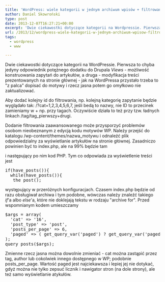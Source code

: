 ```yaml
---
title: 'WordPress: wiele kategorii w jednym archiwum wpisów + filtrowanie wpisów na stronie głównej'
author: Daniel Skowroński
type: post
date: 2013-12-07T16:27:21+00:00
excerpt: 'Dwie ciekawostki dotyczące kategorii na Wordpressie. Pierwsza to chyba jedyny odpowiednik potężnego dodatku do Drupala <i>Views</i> - możliwość konstruowania zapytań do artykułów, a druga - modyfikacja treści prezentowanych na stronie głównej - jak na Wordpressa przystało trzeba to &quot;z palca&quot; dopisać do motywy i rzecz jasna potem go omyłkowo nie zaktualizować.'
url: /2013/12/wordpress-wiele-kategorii-w-jednym-archiwum-wpisow-filtrowanie-wpisow-na-stronie-glownej/
tags:
  - wordpress
  - www

---
```

Dwie ciekawostki dotyczące kategorii na WordPressie. Pierwsza to chyba jedyny odpowiednik potężnego dodatku do Drupala _Views_ - możliwość konstruowania zapytań do artykułów, a druga - modyfikacja treści prezentowanych na stronie głównej - jak na WordPressa przystało trzeba to "z palca" dopisać do motywy i rzecz jasna potem go omyłkowo nie zaktualizować.

Aby dodać kolejny id do filtrowania, np. kolejną kategorię zapytanie będzie wyglądało tak: <span class="lang:default EnlighterJSRAW  crayon-inline " >/?cat=1,2,3,4,5,6,7</span>, jeśli bedą to nazwy, nie ID to przecinek zamieniamy w <span class="lang:default EnlighterJSRAW  crayon-inline " >+</span> np. przy tagach. Oczywiście działa to też przy tzw. ładnych linkach <span class="lang:default EnlighterJSRAW  crayon-inline " >/tag/tag_pierwszy+drugi</span>. 

Dodanie filtrowania zaawansowanego może przysporzyć problemów osobom nieobeznanym z edycją kodu motywów WP. Należy przejść do katalogu <span class="lang:default EnlighterJSRAW  crayon-inline " >/wp-content/themes/nazwa_motywu</span> i odnaleźć plik odpowiedzialny za wyświetlanie artykułów na stronie głównej. Zasadniczo powinien być to index.php, ale na 99% będzie tam <span class="lang:default EnlighterJSRAW  crayon-inline " ><div id="content"> <article></span> i następujący po nim kod PHP. Tym co odpowiada za wyświetlenie treści jest 

<pre class="lang:default EnlighterJSRAW " title="kod rozpoczynający parsowanie artykułów " >if(have_posts()){
  while(have_posts()){
   the_post();</pre>

występujący w przeróżnych konfiguracjach. Czasem index.php będzie od razu obsługiwał archiwa i tym podobne, wówczas należy znaleźć takiego _if_'a albo _else_'a, które nie doklejają tekstu w rodzaju "archive for". Przed wspomnianym kodem umieszczamy 

<pre class="lang:default EnlighterJSRAW " title="filtrowanie" >$args = array(
  'cat' =&gt; '16',
  'post_type' =&gt; 'post',
  'posts_per_page' =&gt; 6,
  'paged' =&gt; ( get_query_var('paged') ? get_query_var('paged') : 1),
);
query_posts($args);</pre>

Zmienne rzecz jasna można dowolnie zmieniać - <span class="lang:default EnlighterJSRAW  crayon-inline " >cat</span> można zastąpić przez tag, author lub cokolwiek innego dostępnego w WP; podobnie <span class="lang:default EnlighterJSRAW  crayon-inline " >posts_per_page</span>. Wartość <span class="lang:default EnlighterJSRAW  crayon-inline " >paged</span> jest najciekawsza i lepiej jej nie dotykać, gdyż można nie tylko zepsuć licznik i nawigator stron (na dole strony), ale też samo wyświetlanie atykułów.